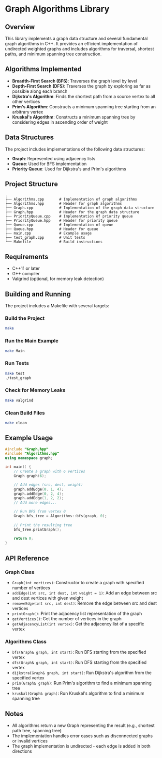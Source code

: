 # Graph Algorithms Library

## Overview
This library implements a graph data structure and several fundamental graph algorithms in C++. It provides an efficient implementation of undirected weighted graphs and includes algorithms for traversal, shortest paths, and minimum spanning tree construction.

## Algorithms Implemented
- **Breadth-First Search (BFS)**: Traverses the graph level by level
- **Depth-First Search (DFS)**: Traverses the graph by exploring as far as possible along each branch
- **Dijkstra's Algorithm**: Finds the shortest path from a source vertex to all other vertices
- **Prim's Algorithm**: Constructs a minimum spanning tree starting from an arbitrary vertex
- **Kruskal's Algorithm**: Constructs a minimum spanning tree by considering edges in ascending order of weight

## Data Structures
The project includes implementations of the following data structures:
- **Graph**: Represented using adjacency lists
- **Queue**: Used for BFS implementation
- **Priority Queue**: Used for Dijkstra's and Prim's algorithms

## Project Structure
```
.
├── Algorithms.cpp       # Implementation of graph algorithms
├── Algorithms.hpp       # Header for graph algorithms
├── Graph.cpp            # Implementation of the graph data structure
├── Graph.hpp            # Header for the graph data structure
├── PriorityQueue.cpp    # Implementation of priority queue
├── PriorityQueue.hpp    # Header for priority queue
├── Queue.cpp            # Implementation of queue
├── Queue.hpp            # Header for queue
├── main.cpp             # Example usage
├── test_graph.cpp       # Unit tests
└── Makefile             # Build instructions
```

## Requirements
- C++11 or later
- G++ compiler
- Valgrind (optional, for memory leak detection)

## Building and Running
The project includes a Makefile with several targets:

### Build the Project
```bash
make
```

### Run the Main Example
```bash
make Main
```

### Run Tests
```bash
make test
./test_graph
```

### Check for Memory Leaks
```bash
make valgrind
```

### Clean Build Files
```bash
make clean
```

## Example Usage
```cpp
#include "Graph.hpp"
#include "Algorithms.hpp"
using namespace graph;

int main() {
    // Create a graph with 6 vertices
    Graph graph(6);

    // Add edges (src, dest, weight)
    graph.addEdge(0, 1, 4);
    graph.addEdge(0, 2, 4);
    graph.addEdge(1, 2, 2);
    // Add more edges...

    // Run BFS from vertex 0
    Graph bfs_tree = Algorithms::bfs(graph, 0);
    
    // Print the resulting tree
    bfs_tree.printGraph();
    
    return 0;
}
```

## API Reference

### Graph Class
- `Graph(int vertices)`: Constructor to create a graph with specified number of vertices
- `addEdge(int src, int dest, int weight = 1)`: Add an edge between src and dest vertices with given weight
- `removeEdge(int src, int dest)`: Remove the edge between src and dest vertices
- `printGraph()`: Print the adjacency list representation of the graph
- `getVertices()`: Get the number of vertices in the graph
- `getAdjacencyList(int vertex)`: Get the adjacency list of a specific vertex

### Algorithms Class
- `bfs(Graph& graph, int start)`: Run BFS starting from the specified vertex
- `dfs(Graph& graph, int start)`: Run DFS starting from the specified vertex
- `dijkstra(Graph& graph, int start)`: Run Dijkstra's algorithm from the specified vertex
- `prim(Graph& graph)`: Run Prim's algorithm to find a minimum spanning tree
- `kruskal(Graph& graph)`: Run Kruskal's algorithm to find a minimum spanning tree

## Notes
- All algorithms return a new Graph representing the result (e.g., shortest path tree, spanning tree)
- The implementation handles error cases such as disconnected graphs or invalid vertices
- The graph implementation is undirected - each edge is added in both directions